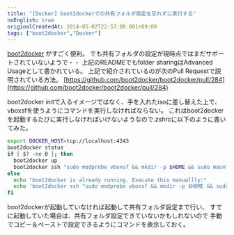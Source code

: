```yaml
---
title: "[Docker] boot2dockerでの共有フォルダ設定を忘れずに実行する"
noEnglish: true
originalCreatedAt: 2014-05-02T22:57:00.001+09:00
tags: ["boot2docker","Docker"]
---
```

[boot2docker](https://github.com/boot2docker/boot2docker) がすごく便利。
でも共有フォルダの設定が現時点ではまだサポートされていないようで・・
上記のREADMEでもfolder sharingはAdvanced Usageとして書かれている。
上記で紹介されているのが次のPull Requestで説明されている方法。
[https://github.com/boot2docker/boot2docker/pull/284](https://github.com/boot2docker/boot2docker/pull/284)
<!--more-->
boot2docker initで入るイメージではなく、手を入れたisoに差し替えた上で、vboxsfを使うようにコマンドを実行しなければならない。
これはboot2dockerを起動するたびに実行しなければいけないようなので.zshrcに以下のように書いてみた。

```sh
export DOCKER_HOST=tcp://localhost:4243
boot2docker status
if [ $? -ne 0 ]; then
  boot2docker up
  boot2docker ssh "sudo modprobe vboxsf && mkdir -p $HOME && sudo mount -t vboxsf home $HOME"
else
  echo "boot2docker is already running. Execute this manuallly:"
  echo 'boot2docker ssh "sudo modprobe vboxsf && mkdir -p $HOME && sudo mount -t vboxsf home $HOME"'
fi
```

boot2dockerが起動していなければ起動して共有フォルダ設定まで行い、 すでに起動していた場合は、共有フォルダ設定できていないかもしれないので 手動でコピー＆ペーストで設定できるようにコマンドを表示しておく。
